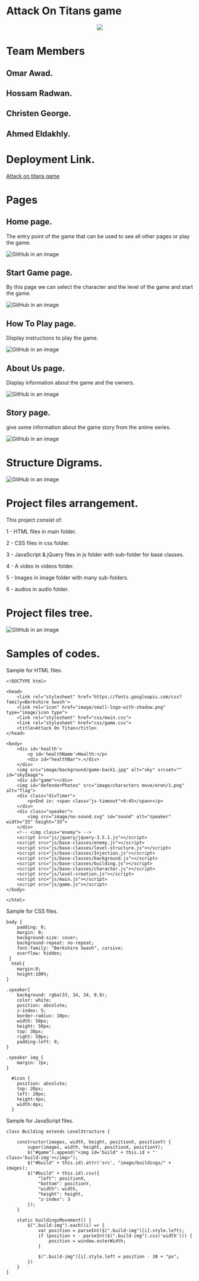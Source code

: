 # Attack On Titans game 

<p align="center">

<img src="image/Readme/logo-with-shadow.png">

</p>


# Team Members

## Omar Awad.
## Hossam Radwan.
## Christen George.
## Ahmed Eldakhly.
            
#

# Deployment Link.
[Attack on titans game](https://omarmohamedawad.github.io/Attack-on-Titan/index.html)

#

# Pages

## Home page.
The entry point of the game that can be used to see all other pages or play the game.

![GitHub in an image](image/Readme/home-page.png)

## Start Game page.
By this page we can select the character and the level of the game and start the game.

![GitHub in an image](image/Readme/start-game.png)

## How To Play page.
Display instructions to play the game.

![GitHub in an image](image/Readme/how-to-play.png)

## About Us page.
Display information about the game and the owners.

![GitHub in an image](image/Readme/about-us.png)

## Story page.
give some information about the game story from the anime series.

![GitHub in an image](image/Readme/story.png)

# Structure Digrams.

![GitHub in an image](image/Readme/game-classes-structure.png)

# Project files arrangement.
This project consist of:

1 - HTML files in main folder.

2 - CSS files in css folder.

3 - JavaScript & jQuery files in js folder with sub-folder for base classes.

4 - A video in videos folder.

5 - Images in image folder with many sub-folders.

6 - audios in audio folder.

# Project files tree.
![GitHub in an image](image/Readme/project-tree.png)

# Samples of codes.
Sample for HTML files.
```
<!DOCTYPE html>

<head>
    <link rel="stylesheet" href='https://fonts.googleapis.com/css?family=Berkshire Swash'>
    <link rel="icon" href="image/small-logo-with-shadow.png" type="image/icon type">
    <link rel="stylesheet" href="css/main.css">
    <link rel="stylesheet" href="css/game.css">
    <title>Attack On Titan</title>
</head>

<body>
    <div id='health'>
        <p id='healthName'>Health:</p>
        <div id="healthBar">.</div>
    </div>
    <img src="image/background/game-back1.jpg" alt="sky" srcset="" id="skyImage">
    <div id="game"></div>
    <img id="defenderPhotos" src="image/characters move/eren/1.png" alt="flag">
    <div class="divTimer">
        <p>End in: <span class="js-timeout">0:45</span></p>
    </div>
    <div class="speaker">
        <img src="image/no-sound.svg" id="sound" alt="speaker" width="35" height="35">
    </div>
    <!-- <img class="enemy"> -->
    <script src="js/jquery/jquery-3.5.1.js"></script>
    <script src="js/base-classes/enemy.js"></script>
    <script src="js/base-classes/level-structure.js"></script>
    <script src="js/base-classes/Injection.js"></script>
    <script src="js/base-classes/background.js"></script>
    <script src="js/base-classes/building.js"></script>
    <script src="js/base-classes/character.js"></script>
    <script src="js/level-creation.js"></script>
    <script src="js/main.js"></script>
    <script src="js/game.js"></script>
</body>

</html>
```
Sample for CSS files.
```
body {
    padding: 0;
    margin: 0;
    background-size: cover;
    background-repeat: no-repeat;
    font-family: "Berkshire Swash", cursive;
    overflow: hidden;
 }
  html{
    margin:0;
    height:100%;
}
  
.speaker{
    background: rgba(33, 34, 34, 0.9);
    color: white;
    position: absolute;
    z-index: 5;
    border-radius: 10px;
    width: 50px;
    height: 50px;
    top: 38px;
    right: 50px;
    padding-left: 0;
}

.speaker img {
    margin: 7px;
}

  #icon {
    position: absolute;
    top: 20px;
    left: 20px;
    height:4px;
    width:4px;
  }
```
Sample for JavaScript files.
```
class Building extends LevelStructure {

    constructor(images, width, height, positionX, positionY) {
        super(images, width, height, positionX, positionY);
        $("#game").append("<img id='build" + this.id + "' class='build-img'></img>");
        $("#build" + this.id).attr('src', "image/buildings/" + images);
        $("#build" + this.id).css({
            "left": positionX,
            "bottom": positionY,
            "width": width,
            "height": height,
            "z-index": 3
        });
    }

    static buildingsMovement() {
        $(".build-img").each((i) => {
            var position = parseInt($(".build-img")[i].style.left);
            if (position < - parseInt($(".build-img").css('width'))) {
                position = window.outerWidth;
            }

            $(".build-img")[i].style.left = position - 30 + "px";
        })
    }
}
``` 

#
